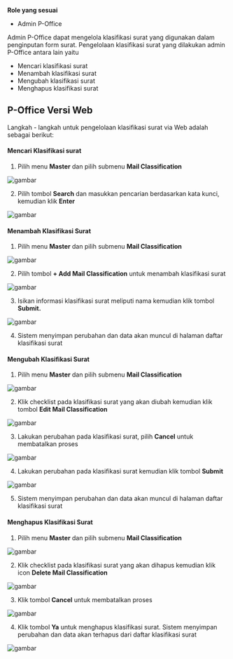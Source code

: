 **Role yang sesuai**

- Admin P-Office

Admin P-Office dapat mengelola klasifikasi surat yang digunakan dalam penginputan form surat. Pengelolaan klasifikasi surat yang dilakukan admin P-Office antara lain yaitu

- Mencari klasifikasi surat
- Menambah klasifikasi surat
- Mengubah klasifikasi surat
- Menghapus klasifikasi surat

## **P-Office Versi Web**

Langkah - langkah untuk pengelolaan klasifikasi surat via Web adalah sebagai berikut:

#### **Mencari Klasifikasi surat**

1.    Pilih menu **Master** dan pilih submenu **Mail Classification**

![gambar](DataMaster/SC_DataMaster/DM31.png)

2.    Pilih tombol **Search** dan masukkan pencarian berdasarkan kata kunci, kemudian klik **Enter**

![gambar](DataMaster/SC_DataMaster/DM32.png)

#### **Menambah Klasifikasi Surat**

1.    Pilih menu **Master** dan pilih submenu **Mail Classification**

![gambar](DataMaster/SC_DataMaster/DM33.png)

2.    Pilih tombol **+ Add Mail Classification** untuk menambah klasifikasi surat

![gambar](DataMaster/SC_DataMaster/DM34.png)

3.    Isikan informasi klasifikasi surat meliputi nama kemudian klik tombol **Submit.**

![gambar](DataMaster/SC_DataMaster/DM35.png)

4.    Sistem menyimpan perubahan dan data akan muncul di halaman daftar klasifikasi surat


#### **Mengubah Klasifikasi Surat**

1.    Pilih menu **Master** dan pilih submenu **Mail Classification**

![gambar](DataMaster/SC_DataMaster/DM36.png)

2.    Klik checklist pada klasifikasi surat yang akan diubah kemudian klik tombol **Edit Mail Classification**

![gambar](DataMaster/SC_DataMaster/DM37.png)

3.    Lakukan perubahan pada klasifikasi surat, pilih **Cancel** untuk membatalkan proses

![gambar](DataMaster/SC_DataMaster/DM38.png)

4.    Lakukan perubahan pada klasifikasi surat kemudian klik tombol **Submit**

![gambar](DataMaster/SC_DataMaster/DM39.png)

5.    Sistem menyimpan perubahan dan data akan muncul di halaman daftar klasifikasi surat
 

#### **Menghapus Klasifikasi Surat**

1.    Pilih menu **Master** dan pilih submenu **Mail Classification**

![gambar](DataMaster/SC_DataMaster/DM40.png)

2.    Klik checklist pada klasifikasi surat yang akan dihapus kemudian klik icon **Delete Mail Classification**

![gambar](DataMaster/SC_DataMaster/DM41.png)

3.    Klik tombol **Cancel** untuk membatalkan proses

![gambar](DataMaster/SC_DataMaster/DM42.png)

4.    Klik tombol **Ya** untuk menghapus klasifikasi surat. Sistem menyimpan perubahan dan data akan terhapus dari daftar klasifikasi surat

![gambar](DataMaster/SC_DataMaster/DM43.png)
